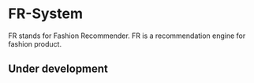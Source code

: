 # FR-System

FR stands for Fashion Recommender. FR is a recommendation engine for fashion product.

## Under development